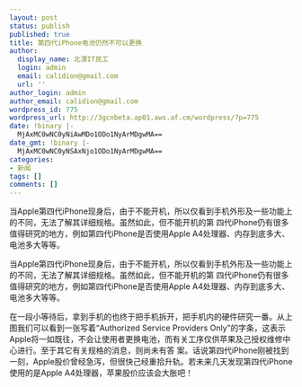 ```yaml
---
layout: post
status: publish
published: true
title: 第四代iPhone电池仍然不可以更换
author:
  display_name: 北漂IT民工
  login: admin
  email: calidion@gmail.com
  url: ''
author_login: admin
author_email: calidion@gmail.com
wordpress_id: 775
wordpress_url: http://3gcnbeta.ap01.aws.af.cm/wordpress/?p=775
date: !binary |-
  MjAxMC0wNC0yNiAwMDo1ODo1NyArMDgwMA==
date_gmt: !binary |-
  MjAxMC0wNC0yNSAxNjo1ODo1NyArMDgwMA==
categories:
- 新闻
tags: []
comments: []
---
```

<p>
当Apple第四代iPhone现身后，由于不能开机，所以仅看到手机外形及一些功能上的不同，无法了解其详细规格。虽然如此，但不能开机的第 四代iPhone仍有很多值得研究的地方，例如第四代iPhone是否使用Apple A4处理器、内存到底多大、电池多大等等。<br />
<img src="http:&#47;&#47;img.cnbeta.com&#47;newsimg&#47;100425&#47;1300050941095634.jpg" alt="" &#47;></p>
<p>当Apple第四代iPhone现身后，由于不能开机，所以仅看到手机外形及一些功能上的不同，无法了解其详细规格。虽然如此，但不能开机的第 四代iPhone仍有很多值得研究的地方，例如第四代iPhone是否使用Apple A4处理器、内存到底多大、电池多大等等。</p>
<p>在一段小等待后，拿到手机的也终于把手机拆开，把手机内的硬件研究一番。从上图我们可以看到一张写着&ldquo;Authorized Service Providers Only&rdquo;的字条，这表示Apple将一如既往，不会让使用者更换电池，而有关工序仅供苹果及己授权维修中心进行。至于其它有关规格的消息，则尚未有答 案。话说第四代iPhone刚被找到一刻，Apple股价曾经急泻，但很快己经重拾升轨。若未来几天发现第四代iPhone使用的是Apple A4处理器，苹果股价应该会大胀吧！</p>
